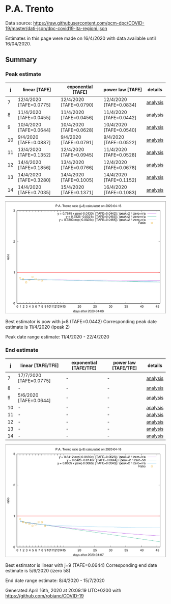 # P.A. Trento


Data source: https://raw.githubusercontent.com/pcm-dpc/COVID-19/master/dati-json/dpc-covid19-ita-regioni.json

Estimates in this page were made on 16/4/2020 with data available until 16/04/2020.


## Summary 

### Peak estimate 
|j|linear [TAFE]|exponential [TAFE]|power law [TAFE]|details|
|---|----|-----------|---------|-------|
|7|12/4/2020 [TAFE=0.0775]|12/4/2020 [TAFE=0.0790]|12/4/2020 [TAFE=0.0834]|[analysis](COVID-19_p.a._trento_j7_2020-04-16.md)|
|8|11/4/2020 [TAFE=0.0455]|11/4/2020 [TAFE=0.0456]|11/4/2020 [TAFE=0.0442]|[analysis](COVID-19_p.a._trento_j8_2020-04-16.md)|
|9|10/4/2020 [TAFE=0.0644]|10/4/2020 [TAFE=0.0628]|10/4/2020 [TAFE=0.0540]|[analysis](COVID-19_p.a._trento_j9_2020-04-16.md)|
|10|9/4/2020 [TAFE=0.0887]|9/4/2020 [TAFE=0.0791]|9/4/2020 [TAFE=0.0522]|[analysis](COVID-19_p.a._trento_j10_2020-04-16.md)|
|11|13/4/2020 [TAFE=0.1352]|12/4/2020 [TAFE=0.0945]|11/4/2020 [TAFE=0.0528]|[analysis](COVID-19_p.a._trento_j11_2020-04-16.md)|
|12|14/4/2020 [TAFE=0.1856]|13/4/2020 [TAFE=0.0766]|12/4/2020 [TAFE=0.0678]|[analysis](COVID-19_p.a._trento_j12_2020-04-16.md)|
|13|14/4/2020 [TAFE=0.3280]|14/4/2020 [TAFE=0.1005]|14/4/2020 [TAFE=0.1152]|[analysis](COVID-19_p.a._trento_j13_2020-04-16.md)|
|14|14/4/2020 [TAFE=0.7035]|15/4/2020 [TAFE=0.1371]|16/4/2020 [TAFE=0.1083]|[analysis](COVID-19_p.a._trento_j14_2020-04-16.md)|

![best peak estimate](COVID-19_p.a._trento_j8_2020-04-16.png)

Best estimator is pow with j=8 (TAFE=0.0442)
Corresponding peak date estimate is 11/4/2020 (ipeak 2)


Peak date range estimate: 11/4/2020 - 22/4/2020

### End estimate 
|j|linear [TAFE/TFE]|exponential [TAFE/TFE]|power law [TAFE/TFE]|details|
|---|----|-----------|---------|-------|
|7|17/7/2020 [TAFE=0.0775]|-|-|[analysis](COVID-19_p.a._trento_j7_2020-04-16.md)|
|8|-|-|-|[analysis](COVID-19_p.a._trento_j8_2020-04-16.md)|
|9|5/6/2020 [TAFE=0.0644]|-|-|[analysis](COVID-19_p.a._trento_j9_2020-04-16.md)|
|10|-|-|-|[analysis](COVID-19_p.a._trento_j10_2020-04-16.md)|
|11|-|-|-|[analysis](COVID-19_p.a._trento_j11_2020-04-16.md)|
|12|-|-|-|[analysis](COVID-19_p.a._trento_j12_2020-04-16.md)|
|13|-|-|-|[analysis](COVID-19_p.a._trento_j13_2020-04-16.md)|
|14|-|-|-|[analysis](COVID-19_p.a._trento_j14_2020-04-16.md)|

![best zero estimate](COVID-19_p.a._trento_j9_2020-04-16.png)

Best estimator is linear with j=9 (TAFE=0.0644)
Corresponding end date estimate is 5/6/2020 (izero 58)


End date range estimate: 8/4/2020 - 15/7/2020

Generated April 16th, 2020 at 20:09:19 UTC+0200 with https://github.com/robianc/COVID-19

